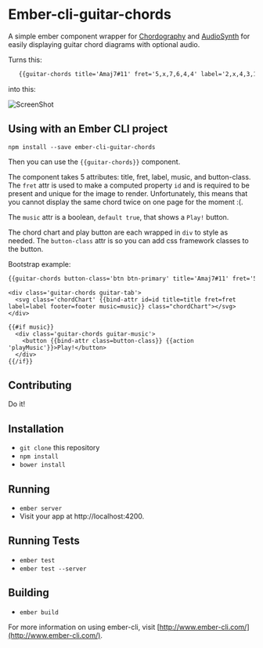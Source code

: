 # Ember-cli-guitar-chords

A simple ember component wrapper for <a href='http://chordography.blogspot.co.uk/'>Chordography</a> and <a href='https://github.com/keithwhor/audiosynth'>AudioSynth</a> for easily displaying
guitar chord diagrams with optional audio.

Turns this:

```html
   {{guitar-chords title='Amaj7#11' fret='5,x,7,6,4,4' label='2,x,4,3,1,1'}}
```

into this:

![ScreenShot](http://i.imgur.com/NAvrmef.png)

## Using with an Ember CLI project

`npm install --save ember-cli-guitar-chords`

Then you can use the `{{guitar-chords}}` component.

The component takes 5 attributes: title, fret, label, music, and button-class.
The `fret` attr is used to make a computed property `id` and is required to
be present and unique for the image to render. Unfortunately, this means that
you cannot display the same chord twice on one page for the moment :(.

The `music` attr is a boolean, `default true`, that shows a `Play!` button.

The chord chart and play button are each wrapped in `div` to style as needed. The
`button-class` attr is so you can add css framework classes to the button.

Bootstrap example:
```html
{{guitar-chords button-class='btn btn-primary' title='Amaj7#11' fret='5,x,7,6,4,4' label='2,x,4,3,1,1'}}
```

```
<div class='guitar-chords guitar-tab'>
  <svg class='chordChart' {{bind-attr id=id title=title fret=fret label=label footer=footer music=music}} class="chordChart"></svg>
</div>

{{#if music}}
  <div class='guitar-chords guitar-music'>
    <button {{bind-attr class=button-class}} {{action 'playMusic'}}>Play!</button>
  </div>
{{/if}}
```

## Contributing

Do it!

## Installation

* `git clone` this repository
* `npm install`
* `bower install`

## Running

* `ember server`
* Visit your app at http://localhost:4200.

## Running Tests

* `ember test`
* `ember test --server`

## Building

* `ember build`

For more information on using ember-cli, visit [http://www.ember-cli.com/](http://www.ember-cli.com/).

